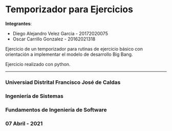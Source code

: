 # Temporizador para Ejercicios

__Integrantes__:
 - Diego Alejandro Velez Garcia - 20172020075
 - Oscar Carrillo Gonzalez - 20162021318

Ejercicio de un temporizador para rutinas de ejercicio básico con orientación a implementar el modelo de desarrollo Big Bang. 

Ejercicio realizado con python.

---

### Universiad Distrital Francisco José de Caldas

### Ingeniería de Sistemas

### Fundamentos de Ingeniería de Software

### 07 Abril - 2021
